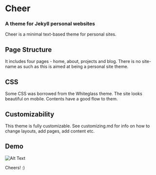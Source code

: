 # Cheer
### A theme for Jekyll personal websites
Cheer is a minimal text-based theme for personal sites.

## Page Structure
It includes four pages - home, about, projects and blog. There is no site-name as such as this is aimed at being a personal site theme. 

## CSS
Some CSS was borrowed from the Whiteglass theme. The site looks beautiful on mobile. Contents have a good flow to them. 

## Customizability
This theme is fully customizable. See customizing.md for info on how to change layouts, add pages, add content etc.

## Demo

![Alt Text](https://github.com/marcusberger/cheer-gh-pages/raw/master/path/to/about.png)

Cheers! :)
